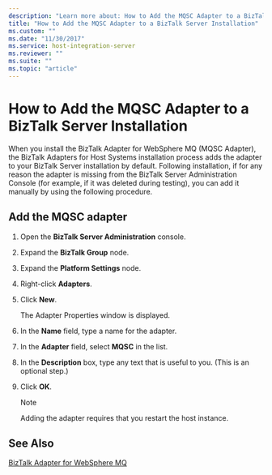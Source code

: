 ```yaml
---
description: "Learn more about: How to Add the MQSC Adapter to a BizTalk Server Installation"
title: "How to Add the MQSC Adapter to a BizTalk Server Installation"
ms.custom: ""
ms.date: "11/30/2017"
ms.service: host-integration-server
ms.reviewer: ""
ms.suite: ""
ms.topic: "article"
---
```

# How to Add the MQSC Adapter to a BizTalk Server Installation
When you install the BizTalk Adapter for WebSphere MQ (MQSC Adapter), the BizTalk Adapters for Host Systems installation process adds the adapter to your BizTalk Server installation by default. Following installation, if for any reason the adapter is missing from the BizTalk Server Administration Console (for example, if it was deleted during testing), you can add it manually by using the following procedure.  
  
## Add the MQSC adapter  
  
1.  Open the **BizTalk Server Administration** console.  
  
2.  Expand the **BizTalk Group** node.  
  
3.  Expand the **Platform Settings** node.  
  
4.  Right-click **Adapters**.  
  
5.  Click **New**.  
  
     The Adapter Properties window is displayed.  
  
6.  In the **Name** field, type a name for the adapter.  
  
7.  In the **Adapter** field, select **MQSC** in the list.  
  
8.  In the **Description** box, type any text that is useful to you. (This is an optional step.)  
  
9. Click **OK**.  
  
    > [!NOTE]
    >  Adding the adapter requires that you restart the host instance.  
  
## See Also  
 [BizTalk Adapter for WebSphere MQ](../core/biztalk-adapter-for-websphere-mq2.md)   
